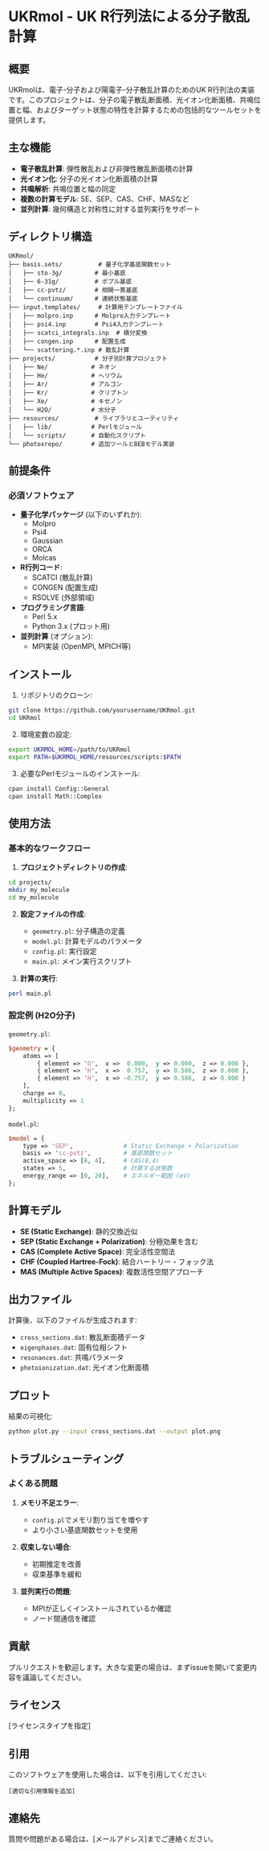 # UKRmol - UK R行列法による分子散乱計算

## 概要

UKRmolは、電子-分子および陽電子-分子散乱計算のためのUK R行列法の実装です。このプロジェクトは、分子の電子散乱断面積、光イオン化断面積、共鳴位置と幅、およびターゲット状態の特性を計算するための包括的なツールセットを提供します。

## 主な機能

- **電子散乱計算**: 弾性散乱および非弾性散乱断面積の計算
- **光イオン化**: 分子の光イオン化断面積の計算
- **共鳴解析**: 共鳴位置と幅の同定
- **複数の計算モデル**: SE、SEP、CAS、CHF、MASなど
- **並列計算**: 幾何構造と対称性に対する並列実行をサポート

## ディレクトリ構造

```
UKRmol/
├── basis.sets/          # 量子化学基底関数セット
│   ├── sto-3g/         # 最小基底
│   ├── 6-31g/          # ポプル基底
│   ├── cc-pvtz/        # 相関一貫基底
│   └── continuum/      # 連続状態基底
├── input.templates/     # 計算用テンプレートファイル
│   ├── molpro.inp      # Molpro入力テンプレート
│   ├── psi4.inp        # Psi4入力テンプレート
│   ├── scatci_integrals.inp  # 積分変換
│   ├── congen.inp      # 配置生成
│   └── scattering.*.inp # 散乱計算
├── projects/           # 分子別計算プロジェクト
│   ├── Ne/            # ネオン
│   ├── He/            # ヘリウム
│   ├── Ar/            # アルゴン
│   ├── Kr/            # クリプトン
│   ├── Xe/            # キセノン
│   └── H2O/           # 水分子
├── resources/          # ライブラリとユーティリティ
│   ├── lib/           # Perlモジュール
│   └── scripts/       # 自動化スクリプト
└── photoxrepo/        # 追加ツールとBEBモデル実装
```

## 前提条件

### 必須ソフトウェア

- **量子化学パッケージ** (以下のいずれか):
  - Molpro
  - Psi4
  - Gaussian
  - ORCA
  - Molcas
- **R行列コード**:
  - SCATCI (散乱計算)
  - CONGEN (配置生成)
  - RSOLVE (外部領域)
- **プログラミング言語**:
  - Perl 5.x
  - Python 3.x (プロット用)
- **並列計算** (オプション):
  - MPI実装 (OpenMPI, MPICH等)

## インストール

1. リポジトリのクローン:
```bash
git clone https://github.com/yourusername/UKRmol.git
cd UKRmol
```

2. 環境変数の設定:
```bash
export UKRMOL_HOME=/path/to/UKRmol
export PATH=$UKRMOL_HOME/resources/scripts:$PATH
```

3. 必要なPerlモジュールのインストール:
```bash
cpan install Config::General
cpan install Math::Complex
```

## 使用方法

### 基本的なワークフロー

1. **プロジェクトディレクトリの作成**:
```bash
cd projects/
mkdir my_molecule
cd my_molecule
```

2. **設定ファイルの作成**:
   - `geometry.pl`: 分子構造の定義
   - `model.pl`: 計算モデルのパラメータ
   - `config.pl`: 実行設定
   - `main.pl`: メイン実行スクリプト

3. **計算の実行**:
```bash
perl main.pl
```

### 設定例 (H2O分子)

`geometry.pl`:
```perl
$geometry = {
    atoms => [
        { element => 'O',  x =>  0.000,  y => 0.000,  z => 0.000 },
        { element => 'H',  x =>  0.757,  y => 0.586,  z => 0.000 },
        { element => 'H',  x => -0.757,  y => 0.586,  z => 0.000 }
    ],
    charge => 0,
    multiplicity => 1
};
```

`model.pl`:
```perl
$model = {
    type => 'SEP',              # Static Exchange + Polarization
    basis => 'cc-pvtz',         # 基底関数セット
    active_space => [8, 4],     # CAS(8,4)
    states => 5,                # 計算する状態数
    energy_range => [0, 20],    # エネルギー範囲 (eV)
};
```

## 計算モデル

- **SE (Static Exchange)**: 静的交換近似
- **SEP (Static Exchange + Polarization)**: 分極効果を含む
- **CAS (Complete Active Space)**: 完全活性空間法
- **CHF (Coupled Hartree-Fock)**: 結合ハートリー・フォック法
- **MAS (Multiple Active Spaces)**: 複数活性空間アプローチ

## 出力ファイル

計算後、以下のファイルが生成されます:

- `cross_sections.dat`: 散乱断面積データ
- `eigenphases.dat`: 固有位相シフト
- `resonances.dat`: 共鳴パラメータ
- `photoionization.dat`: 光イオン化断面積

## プロット

結果の可視化:
```bash
python plot.py --input cross_sections.dat --output plot.png
```

## トラブルシューティング

### よくある問題

1. **メモリ不足エラー**:
   - `config.pl`でメモリ割り当てを増やす
   - より小さい基底関数セットを使用

2. **収束しない場合**:
   - 初期推定を改善
   - 収束基準を緩和

3. **並列実行の問題**:
   - MPIが正しくインストールされているか確認
   - ノード間通信を確認

## 貢献

プルリクエストを歓迎します。大きな変更の場合は、まずissueを開いて変更内容を議論してください。

## ライセンス

[ライセンスタイプを指定]

## 引用

このソフトウェアを使用した場合は、以下を引用してください:
```
[適切な引用情報を追加]
```

## 連絡先

質問や問題がある場合は、[メールアドレス]までご連絡ください。